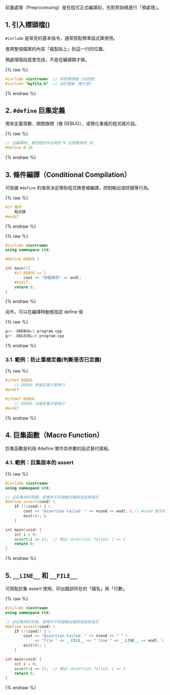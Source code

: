 前置處理（Preprocessing）是在程式正式編譯前，先對原始碼進行「預處理」。

## 1. 引入標頭檔()

`#include` 是常見的基本指令，通常搭配標準函式庫使用。

會將整個檔案的內容「複製貼上」到這一行的位置。

預處理階段就會完成，不是在編譯期才做。

{% raw %}

```cpp
#include <iostream>  // 系統標頭檔（尖括號）
#include "myfile.h"  // 自訂檔案（雙引號）
```

{% endraw %}

## 2. `#define` 巨集定義

用來定義常數、開關旗標（像 DEBUG）、或簡化重複的程式碼片段。

{% raw %}

```cpp
// 在編譯前，會把程式中出現的 N 全部替換成 10
#define N 10
```

{% endraw %}

## 3. 條件編譯（Conditional Compilation）

可依據 `#define` 的值來決定哪些程式碼會被編譯，控制輸出或除錯等行為。

{% raw %}

```cpp
#if 條件
    程式碼
#endif
```

{% endraw %}

{% raw %}

```cpp
#include <iostream>
using namespace std;

#define DEBUG 1

int main(){
    #if DEBUG == 1
        cout << "除錯資訊" << endl;
    #endif
    return 0;
}
```

{% endraw %}

另外，可以在編譯時動態指定 define 值

{% raw %}

```cpp
g++ -DDEBUG=1 program.cpp
g++ -DDLEVEL=8 program.cpp
```

{% endraw %}

### 3.1. 範例：防止重複定義(判斷是否已定義)

{% raw %}

```cpp
#ifdef DEBUG
    // DEBUG 有被定義才會執行
#endif

#ifndef DEBUG
    // DEBUG 沒被定義才會執行
#endif
```

{% endraw %}

## 4. 巨集函數（Macro Function）

巨集函數是利用 #define 實作具參數的函式替代樣板。

### 4.1. 範例：巨集版本的 assert

{% raw %}

```cpp
#include <iostream>
using namespace std;

// 此巨集用於除錯，若條件不符就輸出錯誤並結束程式
#define assert(cond) \
    if (!(cond)) { \
        cout << "Assertion failed: " << #cond << endl; \ // #cond 是字串化運算子，會將參數變為字串
        exit(0); \
    }

int main(void) {
    int i = 0;
    assert(i == 1);  // 輸出：Assertion failed: i == 1
    return 0;
}
```

{% endraw %}

## 5. `__LINE__` 和 `__FILE__`

可搭配巨集 assert 使用，印出錯誤所在的「檔名」與「行數」

{% raw %}

```cpp
#include <iostream>
using namespace std;

// 此巨集用於除錯，若條件不符就輸出錯誤並結束程式
#define assert(cond) \
    if (!(cond)) { \
        cout << "Assertion failed: " << #cond << " " \
             << "file " << __FILE__ << " line " << __LINE__ << endl; \
        exit(0); \
    }

int main(void) {
    int i = 0;
    assert(i == 1);  // 輸出：Assertion failed: i == 1
    return 0;
}
```

{% endraw %}
